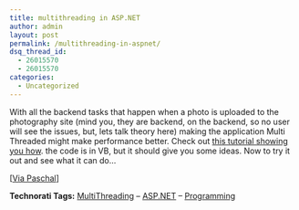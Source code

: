 ```yaml
---
title: multithreading in ASP.NET
author: admin
layout: post
permalink: /multithreading-in-aspnet/
dsq_thread_id:
  - 26015570
  - 26015570
categories:
  - Uncategorized
---
```

With all the backend tasks that happen when a photo is uploaded to the photography site (mind you, they are backend, on the backend, so no user will see the issues, but, lets talk theory here) making the application Multi Threaded might make performance better. Check out [this tutorial showing you how][1]. the code is in VB, but it should give you some ideas. Now to try it out and see what it can do&#8230;

[[Via Paschal][2]]

**Technorati Tags:** <a href="http://technorati.com/tag/MultiThreading" rel="tag">MultiThreading</a> &#8211; <a href="http://technorati.com/tag/ASP.NET" rel="tag">ASP.NET</a> &#8211; <a href="http://technorati.com/tag/Programming" rel="tag">Programming</a>

 [1]: http://www.beansoftware.com/ASP.NET-Tutorials/Multithreading-Thread-Pool.aspx
 [2]: http://weblogs.asp.net/pleloup/archive/2007/02/18/multithreading-in-asp-net.aspx